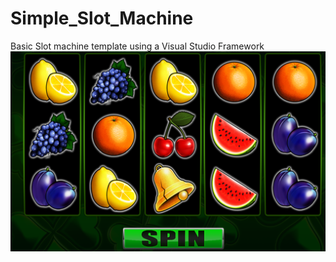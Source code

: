 # Simple_Slot_Machine

Basic Slot machine template using a Visual Studio Framework
![Alt text](screenshots/default.png?raw=true "Title")
